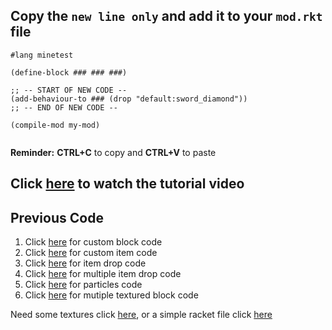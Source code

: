 ## Copy the `new line only` and add it to your `mod.rkt` file

```
#lang minetest

(define-block ### ### ###)

;; -- START OF NEW CODE --
(add-behaviour-to ### (drop "default:sword_diamond"))
;; -- END OF NEW CODE --
        
(compile-mod my-mod)
        
```
**Reminder:**  **CTRL+C** to copy and **CTRL+V** to paste

## Click [here](https://s3.amazonaws.com/thoughtstem.cms.dev/MinetestAssets/Curriculum/videos/addCodeDropItem.mp4) to watch the tutorial video

## Previous Code
1. Click [here](https://github.com/thoughtstem/TS-CurriculumPublic/edit/master/minetest/blocks/code_custom_block_racket.md) for custom block code
2. Click [here](https://github.com/thoughtstem/TS-CurriculumPublic/edit/master/minetest/blocks/code_custom_item_racket.md) for custom item code
3. Click [here](https://github.com/thoughtstem/TS-CurriculumPublic/edit/master/minetest/blocks/code_drop_item_racket.md) for item drop code
4. Click [here](https://github.com/thoughtstem/TS-CurriculumPublic/edit/master/minetest/blocks/code_drop_multiple_items_racket.md) for multiple item drop code
5. Click [here](https://github.com/thoughtstem/TS-CurriculumPublic/edit/master/minetest/blocks/code_on_punch_particles_racket.md) for particles code
6. Click [here](https://github.com/thoughtstem/TS-CurriculumPublic/edit/master/minetest/blocks/code_multi_texture_block_racket.md) for mutiple textured block code


Need some textures click [here](https://github.com/thoughtstem/TS-CurriculumPublic/tree/master/minetest/images), or a simple racket file click [here](https://s3.amazonaws.com/thoughtstem.cms.dev/MinetestAssets/Curriculum/starter_Files/mymod.rkt)
